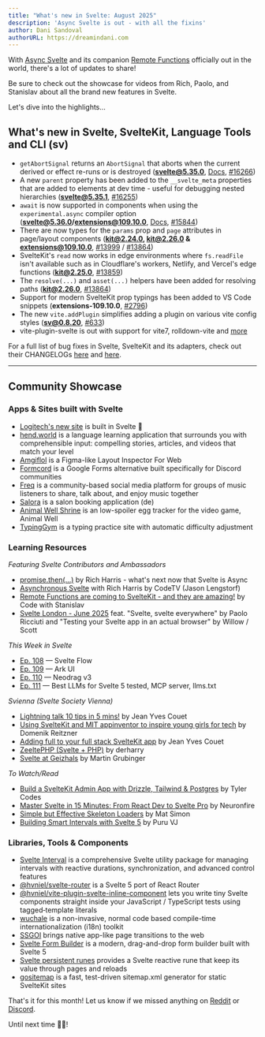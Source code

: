 ```yaml
---
title: "What's new in Svelte: August 2025"
description: 'Async Svelte is out - with all the fixins'
author: Dani Sandoval
authorURL: https://dreamindani.com
---
```


With [Async Svelte](https://github.com/sveltejs/svelte/discussions/15845) and its companion [Remote Functions](https://github.com/sveltejs/kit/discussions/13897) officially out in the world, there's a lot of updates to share!

Be sure to check out the showcase for videos from Rich, Paolo, and Stanislav about all the brand new features in Svelte.

Let's dive into the highlights...

## What's new in Svelte, SvelteKit, Language Tools and CLI (sv)

- `getAbortSignal` returns an `AbortSignal` that aborts when the current derived or effect re-runs or is destroyed (**svelte@5.35.0**, [Docs](https://svelte.dev/docs/svelte/svelte#getAbortSignal), [#16266](https://github.com/sveltejs/svelte/pull/16266))
- A new `parent` property has been added to the `__svelte_meta` properties that are added to elements at dev time - useful for debugging nested hierarchies (**svelte@5.35.1**, [#16255](https://github.com/sveltejs/svelte/pull/16255))
- `await` is now supported in components when using the `experimental.async` compiler option (**svelte@5.36.0/extensions@109.10.0**, [Docs](https://svelte.dev/docs/svelte/await-expressions), [#15844](https://github.com/sveltejs/svelte/pull/15844))
- There are now types for the `params` prop and `page` attributes in page/layout components (**kit@2.24.0, kit@2.26.0 & extensions@109.10.0**, [#13999](https://github.com/sveltejs/kit/pull/13999) / [#13864](https://github.com/sveltejs/kit/pull/13864))
- SvelteKit's `read` now works in edge environments where `fs.readFile` isn't available such as in Cloudflare's workers, Netlify, and Vercel's edge functions (**kit@2.25.0**, [#13859](https://github.com/sveltejs/kit/pull/13859))
- The `resolve(...)` and `asset(...)` helpers have been added for resolving paths (**kit@2.26.0**, [#13864](https://github.com/sveltejs/kit/pull/13864))
- Support for modern SvelteKit prop typings has been added to VS Code snippets (**extensions-109.10.0**, [#2796](https://github.com/sveltejs/language-tools/pull/2796))
- The new `vite.addPlugin` simplifies adding a plugin on various vite config styles (**sv@0.8.20**, [#633](https://github.com/sveltejs/cli/pull/633))
- vite-plugin-svelte is out with support for vite7, rolldown-vite and [more](https://github.com/sveltejs/vite-plugin-svelte/blob/main/packages/vite-plugin-svelte/CHANGELOG.md)

For a full list of bug fixes in Svelte, SvelteKit and its adapters, check out their CHANGELOGs [here](https://github.com/sveltejs/svelte/blob/main/packages/svelte/CHANGELOG.md) and [here](https://github.com/sveltejs/kit/tree/main/packages).

---

## Community Showcase

### Apps & Sites built with Svelte

- [Logitech's new site](https://www.reddit.com/r/sveltejs/comments/1m991ts/the_logitech_site_is_built_with_svelte/) is built in Svelte 🎉
- [hend.world](https://hend.world/) is a language learning application that surrounds you with comprehensible input: compelling stories, articles, and videos that match your level
- [Amgiflol](https://github.com/sm17p/amgiflol) is a Figma-like Layout Inspector For Web
- [Formcord](https://formcord.app/) is a Google Forms alternative built specifically for Discord communities
- [Freq](https://www.freq.social/) is a community-based social media platform for groups of music listeners to share, talk about, and enjoy music together
- [Salora](https://salora.app/) is a salon booking application (de)
- [Animal Well Shrine](https://anxpara.com/animalwellshrine) is an low-spoiler egg tracker for the video game, Animal Well
- [TypingGym](https://www.typinggym.com/) is a typing practice site with automatic difficulty adjustment

### Learning Resources

_Featuring Svelte Contributors and Ambassadors_

- [promise.then(...)](https://www.youtube.com/watch?v=e-1pVKUWlOQ) by Rich Harris - what's next now that Svelte is Async
- [Asynchronous Svelte](https://www.youtube.com/live/kL4Tp8RmJwo) with Rich Harris by CodeTV (Jason Lengstorf)
- [Remote Functions are coming to SvelteKit - and they are amazing!](https://www.youtube.com/watch?v=BID8r5LObvI) by Code with Stanislav
- [Svelte London - June 2025](https://www.youtube.com/watch?v=LKSmlp2S-jQ) feat. "Svelte, svelte everywhere" by Paolo Ricciuti and "Testing your Svelte app in an actual browser" by Willow / Scott

_This Week in Svelte_

- [Ep. 108](https://www.youtube.com/watch?v=Sp4Y1tMo5AQ) — Svelte Flow
- [Ep. 109](https://www.youtube.com/watch?v=LghoZmFzWYM) — Ark UI
- [Ep. 110](https://www.youtube.com/watch?v=Ia8N6S2OkpM) — Neodrag v3
- [Ep. 111](https://www.youtube.com/watch?v=fExlOwTtZqM) — Best LLMs for Svelte 5 tested, MCP server, llms.txt

_Svienna (Svelte Society Vienna)_

- [Lightning talk 10 tips in 5 mins!](https://www.youtube.com/watch?v=hptgxIdnDdg) by Jean Yves Couet
- [Using SvelteKit and MIT appinventor to inspire young girls for tech](https://www.youtube.com/watch?v=pDx1a078in8) by Domenik Reitzner
- [Adding full to your full stack SvelteKit app](https://www.youtube.com/watch?v=A3cqzv-zRe8) by Jean Yves Couet
- [ZeeltePHP (Svelte + PHP)](https://www.youtube.com/watch?v=0sm4oPwvPVU) by derharry
- [Svelte at Geizhals](https://www.youtube.com/watch?v=aJVdfPk9WmI) by Martin Grubinger

_To Watch/Read_

- [Build a SvelteKit Admin App with Drizzle, Tailwind & Postgres](https://www.youtube.com/watch?v=H3Mk6ozq69U) by Tyler Codes
- [Master Svelte in 15 Minutes: From React Dev to Svelte Pro](https://www.youtube.com/watch?v=Vhfcgnt5nO8) by Neuronfire
- [Simple but Effective Skeleton Loaders](https://www.matsimon.dev/blog/simple-skeleton-loaders) by Mat Simon
- [Building Smart Intervals with Svelte 5](https://www.puruvj.dev/blog/svelte-5-interval-rune) by Puru VJ

### Libraries, Tools & Components

- [Svelte Interval](https://github.com/PuruVJ/svelte-interval) is a comprehensive Svelte utility package for managing intervals with reactive durations, synchronization, and advanced control features
- [@hvniel/svelte-router](https://github.com/HanielU/svelte-router) is a Svelte 5 port of React Router
- [@hvniel/vite-plugin-svelte-inline-component](https://github.com/hanielu/vite-plugin-svelte-inline-component) lets you write tiny Svelte components straight inside your JavaScript / TypeScript tests using tagged‑template literals
- [wuchale](https://github.com/wuchalejs/wuchale) is a non-invasive, normal code based compile-time internationalization (i18n) toolkit
- [SSGOI](https://github.com/meursyphus/ssgoi) brings native app-like page transitions to the web
- [Svelte Form Builder](https://github.com/moalamri/svelte-form-builder) is a modern, drag-and-drop form builder built with Svelte 5
- [Svelte persistent runes](https://github.com/MacFJA/svelte-persistent-runes?tab=readme-ov-file#svelte-persistent-runes) provides a Svelte reactive rune that keep its value through pages and reloads
- [gositemap](https://github.com/lelabdev/gositemap) is a fast, test-driven sitemap.xml generator for static SvelteKit sites

That's it for this month! Let us know if we missed anything on [Reddit](https://www.reddit.com/r/sveltejs/) or [Discord](https://discord.gg/svelte).

Until next time 👋🏼!
